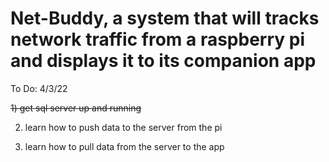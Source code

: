 # Net-Buddy, a system that will tracks network traffic from a raspberry pi and displays it to its companion app


To Do: 4/3/22

~~1) get sql server up and running~~

2) learn how to push data to the server from the pi

3) learn how to pull data from the server to the app
